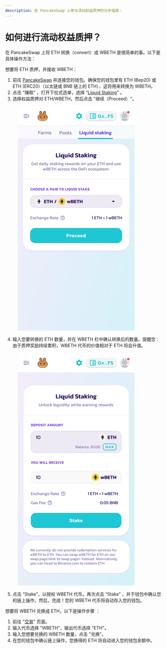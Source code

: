 ```yaml
---
description: 在 PancakeSwap 上参与流动权益质押的分步指南：
---
```


# 如何进行流动权益质押？

在 PancakeSwap 上将 ETH 转换（convert）成 WBETH 是很简单的事。以下是具体操作方法：

想要将 ETH 质押，并接收 WBETH：&#x20;

1. 前往 [PancakeSwap](https://pancakeswap.finance/) 并连接您的钱包。确保您的钱包里有 ETH (Bep20) 或 ETH (ERC20）（以太链或 BNB 链上的 ETH），这将用来转换为 WBETH。&#x20;
2. 点击 "赚取" ，打开下拉式选单，选择 “[Liquid Staking](https://pancakeswap.finance/liquid-staking)” 。&#x20;
3. 选择权益质押对 ETH/WBETH，然后点击 "继续（Proceed）"。

<figure><img src="../../.gitbook/assets/image (24).png" alt=""><figcaption></figcaption></figure>

4. 输入您要转换的 ETH 数量，并在 WBETH 栏中确认转换后的数量。提醒您：由于质押奖励持续累积，WBETH 代币的价值相对于 ETH 将会升值。

<figure><img src="../../.gitbook/assets/image (15).png" alt=""><figcaption></figcaption></figure>

5. 点击 “Stake”，以授权 WBETH 代币。再次点击 “Stake” ，并于钱包中确认您的链上操作，然后，完成！您的 WBETH 代币将自动存入您的钱包。&#x20;

想要将 WBETH 兑换成 ETH，以下是操作步骤 ：&#x20;

1. 前往 "[交易](https://pancakeswap.finance/swap?inputCurrency=0xa2E3356610840701BDf5611a53974510Ae27E2e1\&outputCurrency=0x2170Ed0880ac9A755fd29B2688956BD959F933F8)" 页面。&#x20;
2. 输入代币选择 "WBETH"，输出代币选择 "ETH"。&#x20;
3. 输入您想要兑换的 WBETH 数量，点击 "兑换"。&#x20;
4. 在您的钱包中确认链上操作，您换得的 ETH 将自动进入您的钱包余额中。
